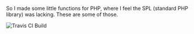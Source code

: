 So I made some little functions for PHP, where I feel the SPL (standard PHP library)
was lacking. These are some of those.

![Travis CI Build](https://travis-ci.org/anoxic/php-absent.svg?branch=master)

